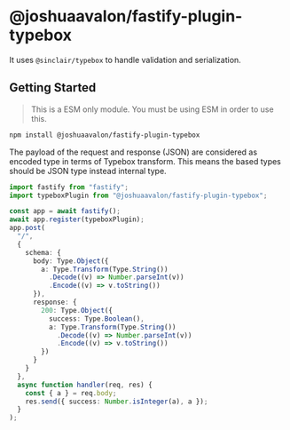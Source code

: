 # @joshuaavalon/fastify-plugin-typebox

It uses `@sinclair/typebox` to handle validation and serialization.

## Getting Started

> This is a ESM only module. You must be using ESM in order to use this.

```sh
npm install @joshuaavalon/fastify-plugin-typebox
```

The payload of the request and response (JSON) are considered as encoded type in terms of Typebox transform.
This means the based types should be JSON type instead internal type.

```ts
import fastify from "fastify";
import typeboxPlugin from "@joshuaavalon/fastify-plugin-typebox";

const app = await fastify();
await app.register(typeboxPlugin);
app.post(
  "/",
  {
    schema: {
      body: Type.Object({
        a: Type.Transform(Type.String())
          .Decode((v) => Number.parseInt(v))
          .Encode((v) => v.toString())
      }),
      response: {
        200: Type.Object({
          success: Type.Boolean(),
          a: Type.Transform(Type.String())
            .Decode((v) => Number.parseInt(v))
            .Encode((v) => v.toString())
        })
      }
    }
  },
  async function handler(req, res) {
    const { a } = req.body;
    res.send({ success: Number.isInteger(a), a });
  }
);
```
